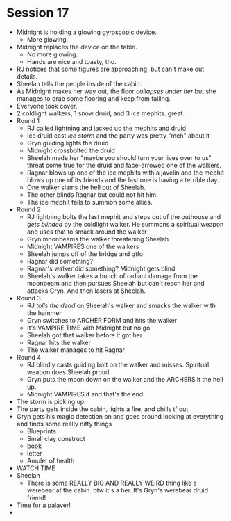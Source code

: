 # Session 17
* Midnight is holding a glowing gyroscopic device.
	* More glowing.
* Midnight replaces the device on the table.
	* No more glowing.
	* Hands are nice and toasty, tho.
* RJ notices that some figures are approaching, but can't make out details.
* Sheelah tells the people inside of the cabin.
* As Midnight makes her way out, the floor _collapses under her_ but she manages to grab some flooring and keep from falling.
* Everyone took cover.
* 2 coldlight walkers, 1 snow druid, and 3 ice mephits. great.
* Round 1
	* RJ called lightning and jacked up the mephits and druid
	* Ice druid cast _ice storm_ and the party was pretty "meh" about it
	* Gryn guiding lights the druid
	* Midnight crossbolted the druid
	* Sheelah made her "maybe you should turn your lives over to us" threat come true for the druid and face-arrowed one of the walkers.
	* Ragnar blows up one of the ice mephits with a javelin and the mephit blows up one of its friends and the last one is having a terrible day.
	* One walker slams the hell out of Sheelah.
	* The other blinds Ragnar but could not hit him.
	* The ice mephit fails to summon some allies.
* Round 2
	* RJ lightning bolts the last mephit and steps out of the outhouse and _gets blinded_ by the coldlight walker. He summons a spiritual weapon and uses that to smack around the walker
	* Gryn moonbeams the walker threatening Sheelah
	* Midnight VAMPIRES one of the walkers
	* Sheelah jumps off of the bridge and gtfo
	* Ragnar did something?
	* Ragnar's walker did something? Midnight gets blind.
	* Sheelah's walker takes a bunch of radiant damage from the moonbeam and then pursues Sheelah but can't reach her and attacks Gryn. And then lasers at Sheelah.
* Round 3
	* RJ _tolls the dead_ on Sheelah's walker and smacks the walker with the hammer
	* Gryn switches to ARCHER FORM and hits the walker
	* It's VAMPIRE TIME with Midnight but no go
	* Sheelah got that walker before it got her
	* Ragnar hits the walker
	* The walker manages to hit Ragnar
* Round 4
	* RJ blindly casts guiding bolt on the walker and misses. Spiritual weapon does Sheelah proud.
	* Gryn puts the moon down on the walker and the ARCHERS it the hell up.
	* Midnight VAMPIRES it and that's the end
* The storm is picking up.
* The party gets inside the cabin, lights a fire, and chills tf out
* Gryn gets his magic detection on and goes around looking at everything and finds some really nifty things
	* Blueprints
	* Small clay construct
	* book
	* letter
	* Amulet of health
* WATCH TIME
* Sheelah
	* There is some REALLY BIG AND REALLY WEIRD thing like a werebear at the cabin. btw it's a her. It's Gryn's werebear druid friend!
* Time for a palaver!
* 
<!--stackedit_data:
eyJoaXN0b3J5IjpbMTg3NDE1NzU2MSwtMTgyNDU2MjYxOCwtMz
k0ODM4OTcxLC00MTgxOTY0NDgsLTE3MzA3MDY2MCwtOTMxOTEy
MTY2LC0xMjk2MTA5MzY5LC01ODgwNDM0MDgsMzU4MzUxNTk3LD
EwNDgwODE1MzYsLTIzODcxMjgxNywtMTkxOTI5ODk3NCwtOTY1
Mzg3NTc2LDExNTA1NTI0NSwxNjQ5ODAwNjU5LC0xMzA1MDkwNj
UwLC05MjU1NjYwOTQsLTQxNjE0MjYxMV19
-->